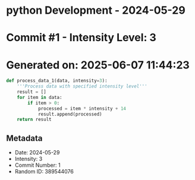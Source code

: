 ﻿# python Development - 2024-05-29
# Commit #1 - Intensity Level: 3
# Generated on: 2025-06-07 11:44:23
```python
def process_data_1(data, intensity=3):
    '''Process data with specified intensity level'''
    result = []
    for item in data:
        if item > 0:
            processed = item * intensity + 14
            result.append(processed)
    return result
```
## Metadata
- Date: 2024-05-29
- Intensity: 3
- Commit Number: 1
- Random ID: 389544076
